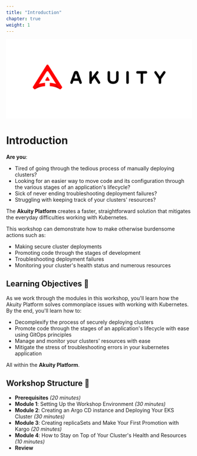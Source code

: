 ```yaml
---
title: "Introduction"
chapter: true
weight: 1
---
```


![Akuitylogo](../../static/images/akuity-logo.png)
# Introduction 
**Are you**:
- Tired of going through the tedious process of manually deploying clusters?
- Looking for an easier way to move code and its configuration through the various stages of an application's lifecycle?
- Sick of never ending troubleshooting deployment failures?
- Struggling with keeping track of your clusters' resources?

The **Akuity Platform** creates a faster, straightforward solution that mitigates the everyday difficulties working with Kubernetes. 

This workshop can demonstrate how to make otherwise burdensome actions such as:

 - Making secure cluster deployments
 - Promoting code through the stages of development 
 - Troubleshooting deployment failures
 - Monitoring your cluster's health status and numerous resources


## Learning Objectives :pencil:
As we work through the modules in this workshop, you'll learn how the Akuity Platform solves commonplace issues with working with Kubernetes. By the end, you'll learn how to:

- Decomplexify the process of securely deploying clusters
- Promote code through the stages of an application's lifecycle with ease using GitOps principles
- Manage and monitor your clusters' resources with ease
- Mitigate the stress of troubleshooting errors in your kubernetes application

All within the **Akuity Platform**.

## Workshop Structure :hammer:
- **Prerequisites** *(20 minutes)*
- **Module 1**: Setting Up the Workshop Environment *(30 minutes)*
- **Module 2**: Creating an Argo CD instance and Deploying Your EKS Cluster *(30 minutes)*
- **Module 3**: Creating replicaSets and Make Your First Promotion with Kargo *(20 minutes)*
- **Module 4**: How to Stay on Top of Your Cluster's Health and Resources  *(10 minutes)*
- **Review**

